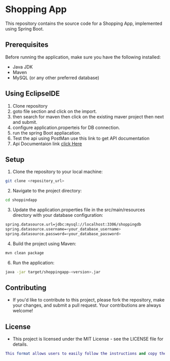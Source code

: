 # Shopping App

This repository contains the source code for a Shopping App, implemented using Spring Boot.

## Prerequisites

Before running the application, make sure you have the following installed:

- Java JDK
- Maven
- MySQL (or any other preferred database)

## Using EclipseIDE 
1. Clone repository
2. goto file section and click on the import.
3. then search for maven then click on the existing maver project then next and submit.
4. configure application.properteis for DB connection.
5. run the spring Boot appliacation.
6. Test the api using PostMan use this link to get API documentation
7. Api Documentaion link [click Here](https://cloudy-station-823286.postman.co/workspace/New-Team-Workspace~e0b5b844-70e8-43d8-a4fd-34574e97ebf0/collection/30934677-e43c6270-c604-4be4-989c-1290f9fc764d?action=share&creator=30934677)

## Setup

1. Clone the repository to your local machine:

```bash
git clone <repository_url>
```
2. Navigate to the project directory:
   
```bash
cd shoppindapp
```

3. Update the application.properties file in the src/main/resources directory with your database configuration:
   
```bash
spring.datasource.url=jdbc:mysql://localhost:3306/shoppingdb
spring.datasource.username=<your_database_username>
spring.datasource.password=<your_database_password>
```

4. Build the project using Maven:
   
```bash
mvn clean package
```
 
6. Run the application:

```bash
java -jar target/shoppingapp-<version>.jar
```

## Contributing

- If you'd like to contribute to this project, please fork the repository, make your changes, and submit a pull request. Your contributions are always welcome!
## License
- This project is licensed under the MIT License - see the LICENSE file for details.
```lua
This format allows users to easily follow the instructions and copy the bash commands for running the project.
```
